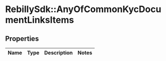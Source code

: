 # RebillySdk::AnyOfCommonKycDocumentLinksItems

## Properties
Name | Type | Description | Notes
------------ | ------------- | ------------- | -------------

